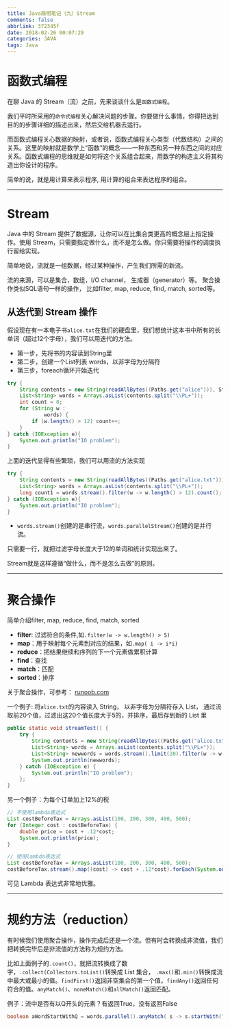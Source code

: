 ```yaml
---
title: Java简明笔记（九）Stream
comments: false
abbrlink: 372345f
date: 2018-02-26 00:07:29
categories: JAVA
tags: Java
---
```


# 函数式编程

在聊 Java 的 Stream（流）之前，先来谈谈什么是`函数式编程`。

我们平时所采用的`命令式编程`关心解决问题的步骤。你要做什么事情，你得把达到目的的步骤详细的描述出来，然后交给机器去运行。

而函数式编程关心数据的映射，或者说，函数式编程关心类型（代数结构）之间的关系。这里的映射就是数学上“函数”的概念——一种东西和另一种东西之间的对应关系。函数式编程的思维就是如何将这个关系组合起来，用数学的构造主义将其构造出你设计的程序。

简单的说，就是用计算来表示程序, 用计算的组合来表达程序的组合。

---

# Stream

Java 中的 Stream 提供了数据源，让你可以在比集合类更高的概念层上指定操作。使用 Stream，只需要指定做什么，而不是怎么做。你只需要将操作的调度执行留给实现。

简单地说，流就是一组数据，经过某种操作，产生我们所需的新流。

<!-- more -->

流的来源，可以是集合，数组，I/O channel， 生成器（generator）等。
聚合操作类似SQL语句一样的操作， 比如filter, map, reduce, find, match, sorted等。

## 从迭代到 Stream 操作

假设现在有一本电子书`alice.txt`在我们的硬盘里，我们想统计这本书中所有的长单词（超过12个字母），我们可以用迭代的方法。

* 第一步，先将书的内容读到String里
* 第二步，创建一个List列表 words，以非字母为分隔符
* 第三步，foreach循环开始迭代

```java
try {
    String contents = new String(readAllBytes((Paths.get("alice"))), StandardCharsets.UTF_8);
    List<String> words = Arrays.asList(contents.split("\\PL+"));
    int count = 0;
    for (String w :
            words) {
        if (w.length() > 12) count++;
    }
} catch (IOException e){
    System.out.println("IO problem");
}
```

上面的迭代显得有些繁琐，我们可以用流的方法实现

```java
try {
    String contents = new String(readAllBytes((Paths.get("alice.txt"))), StandardCharsets.UTF_8);
    List<String> words = Arrays.asList(contents.split("\\PL+"));
    long count1 = words.stream().filter(w -> w.length() > 12).count();
} catch (IOException e){
    System.out.println("IO problem");
}
```

* `words.stream()`创建的是串行流，`words.parallelStream()`创建的是并行流。

只需要一行，就把过滤字母长度大于12的单词和统计实现出来了。

Stream就是这样遵循“做什么，而不是怎么去做”的原则。

---

# 聚合操作

简单介绍filter, map, reduce, find, match, sorted

* **filter**: 过滤符合的条件,如`.filter(w -> w.length() > 5)`
* **map**：用于映射每个元素到对应的结果，如`.map( i -> i*i)`
* **reduce**：把结果继续和序列的下一个元素做累积计算
* **find**：查找
* **match**：匹配
* **sorted**：排序


关于聚合操作，可参考： [runoob.com](http://www.runoob.com/java/java8-streams.html)

一个例子: 将`alice.txt`的内容读入 String， 以非字母为分隔符存入 List， 通过流取前20个值，过滤出这20个值长度大于5的，并排序，最后存到新的 List 里

```java
public static void streamTest() {
    try {
        String contents = new String(readAllBytes((Paths.get("alice.txt"))), StandardCharsets.UTF_8);
        List<String> words = Arrays.asList(contents.split("\\PL+"));
        List<String> newwords = words.stream().limit(20).filter(w -> w.length() > 5).sorted().collect(Collectors.toList());
        System.out.println(newwords);
    } catch (IOException e) {
        System.out.println("IO problem");
    };
}
```

另一个例子：为每个订单加上12%的税

```java
// 不使用lambda表达式
List costBeforeTax = Arrays.asList(100, 200, 300, 400, 500);
for (Integer cost : costBeforeTax) {
    double price = cost + .12*cost;
    System.out.println(price);
}

// 使用lambda表达式
List costBeforeTax = Arrays.asList(100, 200, 300, 400, 500);
costBeforeTax.stream().map((cost) -> cost + .12*cost).forEach(System.out::println);
```

可见 Lambda 表达式非常地优雅。

---

# 规约方法（reduction）

有时候我们使用聚合操作，操作完成后还是一个流。但有时会转换成非流值，我们把转换完毕后是非流值的方法称为规约方法。

比如上面例子的`.count()`，就把流转换成了数字，`.collect(Collectors.toList()`转换成 List 集合， `.max()`和`.min()`转换成流中最大或最小的值。`findFirst()`返回非空集合的第一个值，`findAny()`返回任何符合的值。`anyMatch()`、`noneMatch()`和`allMatch()`返回匹配。

例子：流中是否有以Q开头的元素？有返回True，没有返回False

```java
boolean aWordStartWithQ = words.parallel().anyMatch( s -> s.startWith("Q"));
```
